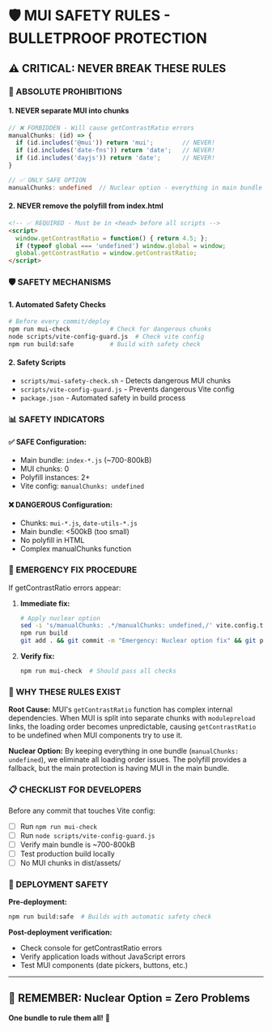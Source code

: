 # 🛡️ MUI SAFETY RULES - BULLETPROOF PROTECTION

## ⚠️ CRITICAL: NEVER BREAK THESE RULES

### 🚨 ABSOLUTE PROHIBITIONS

#### 1. **NEVER separate MUI into chunks**
```typescript
// ❌ FORBIDDEN - Will cause getContrastRatio errors
manualChunks: (id) => {
  if (id.includes('@mui')) return 'mui';        // NEVER!
  if (id.includes('date-fns')) return 'date';   // NEVER!
  if (id.includes('dayjs')) return 'date';      // NEVER!
}

// ✅ ONLY SAFE OPTION
manualChunks: undefined  // Nuclear option - everything in main bundle
```

#### 2. **NEVER remove the polyfill from index.html**
```html
<!-- ✅ REQUIRED - Must be in <head> before all scripts -->
<script>
  window.getContrastRatio = function() { return 4.5; };
  if (typeof global === 'undefined') window.global = window;
  global.getContrastRatio = window.getContrastRatio;
</script>
```

### 🛡️ SAFETY MECHANISMS

#### 1. **Automated Safety Checks**
```bash
# Before every commit/deploy
npm run mui-check           # Check for dangerous chunks
node scripts/vite-config-guard.js  # Check vite config
npm run build:safe          # Build with safety check
```

#### 2. **Safety Scripts**
- `scripts/mui-safety-check.sh` - Detects dangerous MUI chunks
- `scripts/vite-config-guard.js` - Prevents dangerous Vite config
- `package.json` - Automated safety in build process

### 📊 SAFETY INDICATORS

#### ✅ SAFE Configuration:
- Main bundle: `index-*.js` (~700-800kB)
- MUI chunks: 0
- Polyfill instances: 2+
- Vite config: `manualChunks: undefined`

#### ❌ DANGEROUS Configuration:
- Chunks: `mui-*.js`, `date-utils-*.js`
- Main bundle: <500kB (too small)
- No polyfill in HTML
- Complex manualChunks function

### 🔧 EMERGENCY FIX PROCEDURE

If getContrastRatio errors appear:

1. **Immediate fix:**
   ```bash
   # Apply nuclear option
   sed -i 's/manualChunks: .*/manualChunks: undefined,/' vite.config.ts
   npm run build
   git add . && git commit -m "Emergency: Nuclear option fix" && git push
   ```

2. **Verify fix:**
   ```bash
   npm run mui-check  # Should pass all checks
   ```

### 🎯 WHY THESE RULES EXIST

**Root Cause:** MUI's `getContrastRatio` function has complex internal dependencies. When MUI is split into separate chunks with `modulepreload` links, the loading order becomes unpredictable, causing `getContrastRatio` to be undefined when MUI components try to use it.

**Nuclear Option:** By keeping everything in one bundle (`manualChunks: undefined`), we eliminate all loading order issues. The polyfill provides a fallback, but the main protection is having MUI in the main bundle.

### 📋 CHECKLIST FOR DEVELOPERS

Before any commit that touches Vite config:

- [ ] Run `npm run mui-check`
- [ ] Run `node scripts/vite-config-guard.js`
- [ ] Verify main bundle is ~700-800kB
- [ ] Test production build locally
- [ ] No MUI chunks in dist/assets/

### 🚀 DEPLOYMENT SAFETY

**Pre-deployment:**
```bash
npm run build:safe  # Builds with automatic safety check
```

**Post-deployment verification:**
- Check console for getContrastRatio errors
- Verify application loads without JavaScript errors
- Test MUI components (date pickers, buttons, etc.)

---

## 🎉 REMEMBER: Nuclear Option = Zero Problems

**One bundle to rule them all!** 🚀
